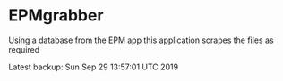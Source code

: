 # EPMgrabber
Using a database from the EPM app this application scrapes the files as required


Latest backup: Sun Sep 29 13:57:01 UTC 2019
